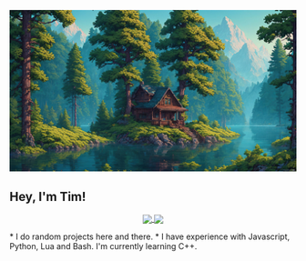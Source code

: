 ![](src/wallpaper.jpg)
## Hey, I'm Tim!
<p align="center">
  <a href="https://github.com/learnedtim2003">
    <img height=200 align="center" src="https://github-readme-stats.vercel.app/api?username=learnedtim&theme=merko" />
  </a>
  <a href="https://github.com/learnedtim2003">
    <img height=200 align="center" src="https://github-readme-stats.vercel.app/api/top-langs?username=learnedtim&layout=compact&langs_count=8&card_width=320&theme=merko" />
  </a>  
</p>
* I do random projects here and there.
* I have experience with Javascript, Python, Lua and Bash. I'm currently learning C++.
